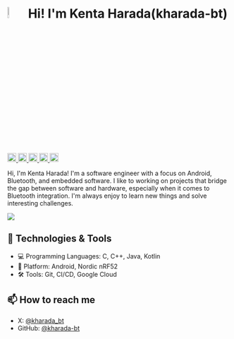# <img src="https://github.com/user-attachments/assets/02279a7c-19ee-4c17-a7b1-9359d7b3c5e0" width="8%"> Hi! I'm Kenta Harada(kharada-bt)
<p align="left">
    <a href="https://github.com/kharada-bt">
    <img height="20" src="https://komarev.com/ghpvc/?username=kharada-bt" />
  </a>
  <a href="https://github.com/kharada-bt">
    <img height="20" src="https://img.shields.io/github/followers/kharada-bt?label=follow&logo=github&style=flat" />
  </a>
  <a href="http://qiita.com/KentaHarada">
    <img height="20" src="https://qiita-badge.apiapi.app/s/KentaHarada/posts.svg" />
  </a>
  <a href="http://qiita.com/KentaHarada">
    <img height="20" src="https://qiita-badge.apiapi.app/s/KentaHarada/contributions.svg" />
  </a>
  <a href="https://zenn.dev/kharada">
    <img height="20" src="https://badgen.org/img/zenn/kharada/articles?style=plastic" />
  </a>
</p>

Hi, I'm Kenta Harada! I'm a software engineer with a focus on Android, Bluetooth, and embedded software.
I like to working on projects that bridge the gap between software and hardware, especially when it comes to Bluetooth integration.
I'm always enjoy to learn new things and solve interesting challenges. 

![](http://github-profile-summary-cards.vercel.app/api/cards/profile-details?username=kharada-bt&theme=transparent)

## 🔧 Technologies & Tools

- 💻 Programming Languages: C, C++, Java, Kotlin
- 🧰 Platform: Android, Nordic nRF52
- 🛠️ Tools: Git, CI/CD, Google Cloud

## 📫 How to reach me

- X: [@kharada_bt](https://twitter.com/kharada_bt)
- GitHub: [@kharada-bt](https://github.com/kharada-bt)
